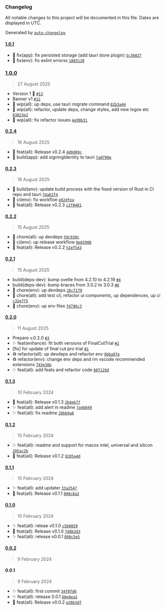 ### Changelog

All notable changes to this project will be documented in this file. Dates are displayed in UTC.

Generated by [`auto-changelog`](https://github.com/CookPete/auto-changelog).

#### [1.0.1](https://github.com/angelespejo/macos-app-trial-extender/compare/1.0.0...1.0.1)

- :bug: fix(app): fix persisted storage (add tauri store plugin) [`5c36027`](https://github.com/angelespejo/macos-app-trial-extender/commit/5c3602774e6e987e53cb1ddefb3556325ae8b589)
- :bug: fix(env): fix eslint errorss [`1803120`](https://github.com/angelespejo/macos-app-trial-extender/commit/1803120b9a35593b7ef17cf9544c762c3661ff39)

### [1.0.0](https://github.com/angelespejo/macos-app-trial-extender/compare/0.2.4...1.0.0)

> 27 August 2025

- Version 1 🚀 [`#13`](https://github.com/angelespejo/macos-app-trial-extender/pull/13)
- Banner v1 [`#12`](https://github.com/angelespejo/macos-app-trial-extender/pull/12)
- :construction: wip(all): up deps, use tauri migrate command [`82b3a44`](https://github.com/angelespejo/macos-app-trial-extender/commit/82b3a44fc87b97c8a288e1da97887d4fa06f2199)
- :construction: wip(all): refactor, update deps, change styles, add new logos etc [`83823e2`](https://github.com/angelespejo/macos-app-trial-extender/commit/83823e2c73d9526410027e46df53dfe3c183eb1a)
- :construction: wip(all): fix refactor issues [`4e99b31`](https://github.com/angelespejo/macos-app-trial-extender/commit/4e99b31b5c0e443a5fe7898bfc9df69ed01b55bb)

#### [0.2.4](https://github.com/angelespejo/macos-app-trial-extender/compare/0.2.3...0.2.4)

> 16 August 2025

- :bookmark: feat(all): Release v0.2.4 [`4d0d89c`](https://github.com/angelespejo/macos-app-trial-extender/commit/4d0d89c057863652a54cd7eb8709dc757c1c7757)
- :construction_worker: build(app): add signingIdentity to tauri [`fa0790e`](https://github.com/angelespejo/macos-app-trial-extender/commit/fa0790e8e5501cd979f28bb600a3ab6e6c976ca5)

#### [0.2.3](https://github.com/angelespejo/macos-app-trial-extender/compare/0.2.2...0.2.3)

> 16 August 2025

- :construction_worker: build(env): update build process with the fixed version of Rust in CI repo and tauri [`7dab1f4`](https://github.com/angelespejo/macos-app-trial-extender/commit/7dab1f44efad408e5046bd2e70bb936457df1dce)
- :green_heart: ci(env): fix workfloe [`e82dfea`](https://github.com/angelespejo/macos-app-trial-extender/commit/e82dfea1355d511922d5a134ca57f26c40220375)
- :bookmark: feat(all): Release v0.2.3 [`c2f0481`](https://github.com/angelespejo/macos-app-trial-extender/commit/c2f048146f1d02a57eb4131fa72599e8e698686d)

#### [0.2.2](https://github.com/angelespejo/macos-app-trial-extender/compare/0.2.1...0.2.2)

> 15 August 2025

- :truck: chore(all): up devdeps [`59c938c`](https://github.com/angelespejo/macos-app-trial-extender/commit/59c938c49af381fae1f2c134c3c07b671f3caab8)
- :green_heart: ci(env): up release workflow [`9e83986`](https://github.com/angelespejo/macos-app-trial-extender/commit/9e83986d8d823a7e9ffe70d51e9ca928ca5de233)
- :bookmark: feat(all): Release v0.2.2 [`51ef543`](https://github.com/angelespejo/macos-app-trial-extender/commit/51ef543c25e01cf0ceaddc491cb604a727ce2947)

#### [0.2.1](https://github.com/angelespejo/macos-app-trial-extender/compare/0.2.0...0.2.1)

> 15 August 2025

- build(deps-dev): bump svelte from 4.2.10 to 4.2.19 [`#4`](https://github.com/angelespejo/macos-app-trial-extender/pull/4)
- build(deps-dev): bump braces from 3.0.2 to 3.0.3 [`#8`](https://github.com/angelespejo/macos-app-trial-extender/pull/8)
- :truck: chore(env): up devdeps [`26c7179`](https://github.com/angelespejo/macos-app-trial-extender/commit/26c7179ec73606283869d4f811ab7cbbb90fac00)
- :truck: chore(all): add test cli, refactor ui components, up dependences, up ci [`c32e775`](https://github.com/angelespejo/macos-app-trial-extender/commit/c32e7753083bcf11159f32392e83168e7aba8e7c)
- :truck: chore(env): up env files [`fd796c3`](https://github.com/angelespejo/macos-app-trial-extender/commit/fd796c3ca1457e34b6dc87e637d61dde58a824b6)

#### [0.2.0](https://github.com/angelespejo/macos-app-trial-extender/compare/0.1.3...0.2.0)

> 11 August 2025

- Prepare v.0.2.0 [`#3`](https://github.com/angelespejo/macos-app-trial-extender/pull/3)
- ✨ feat(enhance): fit both versions of FinalCutTrial [`#2`](https://github.com/angelespejo/macos-app-trial-extender/pull/2)
- [fix] for update of final cut pro trial [`#1`](https://github.com/angelespejo/macos-app-trial-extender/pull/1)
- :recycle: refactor(all): up devdeps and  refactor env [`9bba97e`](https://github.com/angelespejo/macos-app-trial-extender/commit/9bba97ece39bd053358efc3c1adea9162b567e9a)
- :recycle: refactor(env): change env deps and rm vscode recommended extensions [`743e38b`](https://github.com/angelespejo/macos-app-trial-extender/commit/743e38b501a0b289bbfa8dbde0086e9967721eb9)
- :sparkles: feat(all): add feats and refactor code [`807129d`](https://github.com/angelespejo/macos-app-trial-extender/commit/807129df5ade76f1ce992556d9d42301bbaf290c)

#### [0.1.3](https://github.com/angelespejo/macos-app-trial-extender/compare/0.1.2...0.1.3)

> 10 February 2024

- :bookmark: feat(all): Release v0.1.3 [`2b4e67f`](https://github.com/angelespejo/macos-app-trial-extender/commit/2b4e67f9f51f36075d2711dcbac905241590b193)
- :sparkles: feat(all): add alert in readme [`7a46849`](https://github.com/angelespejo/macos-app-trial-extender/commit/7a468498b565dd0edc64f0efa01071fe0833ff55)
- :sparkles: feat(all): fix readme [`28bb9a8`](https://github.com/angelespejo/macos-app-trial-extender/commit/28bb9a88bd6a7c1960a59557f33cb27476149040)

#### [0.1.2](https://github.com/angelespejo/macos-app-trial-extender/compare/0.1.1...0.1.2)

> 10 February 2024

- :sparkles: feat(all): readme and support for macos intel, universal and silicon [`205ac2b`](https://github.com/angelespejo/macos-app-trial-extender/commit/205ac2b3b8bdaf9e6d3dcc7bfba8335a58ad5c60)
- :bookmark: feat(all): Release v0.1.2 [`9285a4d`](https://github.com/angelespejo/macos-app-trial-extender/commit/9285a4ddc1f06f28422de5afca68f442c1bd0beb)

#### [0.1.1](https://github.com/angelespejo/macos-app-trial-extender/compare/0.1.0...0.1.1)

> 10 February 2024

- :sparkles: feat(all): add updater [`33a2547`](https://github.com/angelespejo/macos-app-trial-extender/commit/33a2547f9fcd3ea94a39fad68221a23debeb5062)
- :bookmark: feat(all): Release v0.1.1 [`908c8a2`](https://github.com/angelespejo/macos-app-trial-extender/commit/908c8a2b5b7af9051c95d2609604295392ac74a2)

#### [0.1.0](https://github.com/angelespejo/macos-app-trial-extender/compare/0.0.2...0.1.0)

> 10 February 2024

- :sparkles: feat(all): releae v0.1.0 [`c5b0029`](https://github.com/angelespejo/macos-app-trial-extender/commit/c5b00295368691bed6660dd51d458bc3848e52e0)
- :bookmark: feat(all): Release v0.1.0 [`7d8b3d3`](https://github.com/angelespejo/macos-app-trial-extender/commit/7d8b3d30ef62bcd52e5526404b2a2c1131fa8921)
- :sparkles: feat(all): release v0.0.1 [`898c5e5`](https://github.com/angelespejo/macos-app-trial-extender/commit/898c5e57dbeb50e38c01a3ee88cc7ed5555e59a6)

#### [0.0.2](https://github.com/angelespejo/macos-app-trial-extender/compare/0.0.1...0.0.2)

> 9 February 2024

#### 0.0.1

> 9 February 2024

- :sparkles: feat(all): first commit [`34f0fd6`](https://github.com/angelespejo/macos-app-trial-extender/commit/34f0fd663f629a24564bce175c9190fa9b92715f)
- :sparkles: feat(all): release 0.0.1 [`88e0ea2`](https://github.com/angelespejo/macos-app-trial-extender/commit/88e0ea261cab53dec4553d537449f039ef72a69a)
- :bookmark: feat(all): Release v0.0.2 [`e20b3df`](https://github.com/angelespejo/macos-app-trial-extender/commit/e20b3dff9289ecaca987e06b6612f023b4d2d56f)
